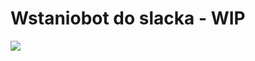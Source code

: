 <h1>Wstaniobot do slacka - WIP</h1>

![](https://media.tenor.com/images/4f5ec4401107eebf42f42093ffb1472f/tenor.gif)
